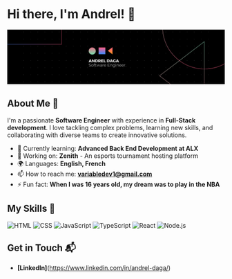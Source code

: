 # Hi there, I'm Andrel! 👋

![Banner Image](banner.png)

## About Me 🚀

I'm a passionate **Software Engineer** with experience in **Full-Stack development**. I love tackling complex problems, learning new skills, and collaborating with diverse teams to create innovative solutions.

- 🌱 Currently learning: **Advanced Back End Development at ALX**
- 🔭 Working on: **Zenith** - An esports tournament hosting platform
- 🌍 Languages: **English, French**
- 📫 How to reach me: **variabledev1@gmail.com**
- ⚡ Fun fact: **When I was 16 years old, my dream was to play in the NBA**

## My Skills 🧠

![HTML](https://img.shields.io/badge/-HTML-E34F26?style=flat-square&logo=html5&logoColor=white)
![CSS](https://img.shields.io/badge/-CSS-1572B6?style=flat-square&logo=css3&logoColor=white)
![JavaScript](https://img.shields.io/badge/-JavaScript-F7DF1E?style=flat-square&logo=javascript&logoColor=black)
![TypeScript](https://img.shields.io/badge/TypeScript-007ACC?style=for-the-badge&logo=typescript&logoColor=white)
![React](https://img.shields.io/badge/-React-61DAFB?style=flat-square&logo=react&logoColor=black)
![Node.js](https://img.shields.io/badge/-Node.js-339933?style=flat-square&logo=node.js&logoColor=white)



## Get in Touch 📬


- **[LinkedIn]**(https://www.linkedin.com/in/andrel-daga/)



